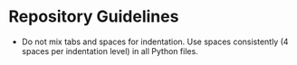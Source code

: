 # Repository Guidelines

- Do not mix tabs and spaces for indentation. Use spaces consistently (4 spaces per indentation level) in all Python files.
